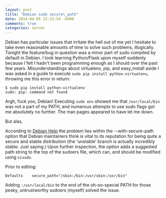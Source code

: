 ```yaml
---
layout: post
title: "Debian sudo secure\_path"
date: 2014-04-05 22:15:54 -0400
comments: true
categories: server
---
```


Debian has particular issues that irritate the hell out of me yet I hesitate to take even reasonable amounts of time to solve such problems, illogically. Tonight the feature/bug in question was a minor part of sudo compiled by default in Debian. I took learning Python/Flask upon myself suddenly because I felt I hadn't been programming enough as I should over the past few years. Misunderstandings about virtualenv, pip, and easy\_install aside I was asked in a guide to execute `sudo pip install python-virtualenv`, throwing me this error in return:

```
$ sudo pip install python-virtualenv
sudo: pip: command not found
```

Argh, fuck you, Debian! Executing `sudo env` showed me that `/usr/local/bin` was not a part of my PATH, and numerous attempts to use sudo flags got me absolutely no further. The man pages appeared to have let me down.

But alas,

According to [Debian Help](http://www.debianhelp.co.uk/sudo.htm) the problem lies within the --with-secure-path option that Debian maintainers think is vital to its reputation for being quite a secure and stable distribution (the 'unstable' branch is actually incredibly stable. Just saying.) Upon further inspection, the option adds a suggested path string to the top of the sudoers file, which can, and should be modified using `visudo`.

Prior to editing:
```
Defaults    secure_path="/sbin:/bin:/usr/sbin:/usr/bin"
```

Adding `:/usr/local/bin` to the end of the oh-so-special PATH for those pesky, untrustworthy sudoers (myself) solved the issue.
